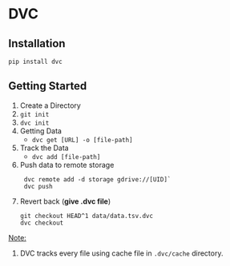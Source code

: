 # DVC

## Installation

`pip install dvc`

## Getting Started

1. Create a Directory
2. `git init`
3. `dvc init`
4. Getting Data
   - `dvc get [URL] -o [file-path]`
5. Track the Data
   - `dvc add [file-path]`
6. Push data to remote storage
   ```console
    dvc remote add -d storage gdrive://[UID]`
    dvc push
   ```
7. Revert back (**give .dvc file**)
   ```
   git checkout HEAD^1 data/data.tsv.dvc
   dvc checkout
   ```

<u>Note:</u>

1. DVC tracks every file using cache file in `.dvc/cache` directory.
